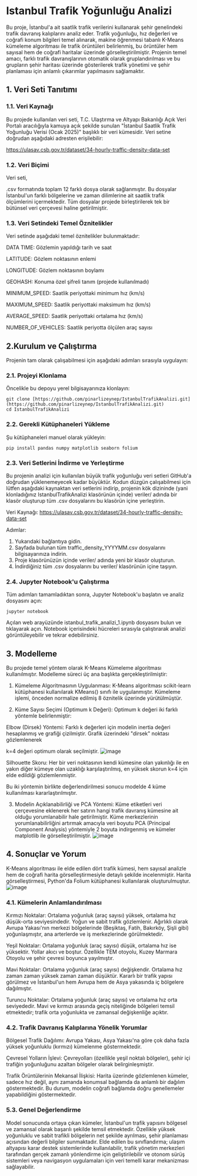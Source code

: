 
# Istanbul Trafik Yoğunluğu Analizi
Bu proje, İstanbul'a ait saatlik trafik verilerini kullanarak şehir genelindeki trafik davranış kalıplarını analiz eder. Trafik yoğunluğu, hız değerleri ve coğrafi konum bilgileri temel alınarak, makine öğrenmesi tabanlı K-Means kümeleme algoritması ile trafik örüntüleri belirlenmiş, bu örüntüler hem sayısal hem de coğrafi haritalar üzerinde görselleştirilmiştir. Projenin temel amacı, farklı trafik davranışlarının otomatik olarak gruplandırılması ve bu grupların şehir haritası üzerinde gösterilerek trafik yönetimi ve şehir planlaması için anlamlı çıkarımlar yapılmasını sağlamaktır.

## 1. Veri Seti Tanıtımı
### 1.1. Veri Kaynağı
Bu projede kullanılan veri seti, T.C. Ulaştırma ve Altyapı Bakanlığı Açık Veri Portalı aracılığıyla kamuya açık şekilde sunulan "İstanbul Saatlik Trafik Yoğunluğu Verisi (Ocak 2025)" başlıklı bir veri kümesidir. Veri setine doğrudan aşağıdaki adresten erişilebilir:


https://ulasav.csb.gov.tr/dataset/34-hourly-traffic-density-data-set 

### 1.2. Veri Biçimi
Veri seti, 

.csv formatında toplam 12 farklı dosya olarak sağlanmıştır. Bu dosyalar İstanbul'un farklı bölgelerine ve zaman dilimlerine ait saatlik trafik ölçümlerini içermektedir. Tüm dosyalar projede birleştirilerek tek bir bütünsel veri çerçevesi haline getirilmiştir.


### 1.3. Veri Setindeki Temel Öznitelikler
Veri setinde aşağıdaki temel öznitelikler bulunmaktadır:


DATA TIME: Gözlemin yapıldığı tarih ve saat 


LATITUDE: Gözlem noktasının enlemi 


LONGITUDE: Gözlem noktasının boylamı 


GEOHASH: Konuma özel şifreli tanım (projede kullanılmadı) 


MINIMUM_SPEED: Saatlik periyottaki minimum hız (km/s) 


MAXIMUM_SPEED: Saatlik periyottaki maksimum hız (km/s) 


AVERAGE_SPEED: Saatlik periyottaki ortalama hız (km/s) 


NUMBER_OF_VEHICLES: Saatlik periyotta ölçülen araç sayısı 

## 2.Kurulum ve Çalıştırma

Projenin tam olarak çalışabilmesi için aşağıdaki adımları sırasıyla uygulayın:

### 2.1. Projeyi Klonlama
Öncelikle bu depoyu yerel bilgisayarınıza klonlayın:
```
git clone [https://github.com/pinarlizeynep/IstanbulTrafikAnalizi.git](https://github.com/pinarlizeynep/IstanbulTrafikAnalizi.git)
cd IstanbulTrafikAnalizi
```

### 2.2. Gerekli Kütüphaneleri Yükleme
Şu kütüphaneleri manuel olarak yükleyin:
```
pip install pandas numpy matplotlib seaborn folium
```

### 2.3. Veri Setlerini İndirme ve Yerleştirme
Bu projenin analizi için kullanılan büyük trafik yoğunluğu veri setleri GitHub'a doğrudan yüklenemeyecek kadar büyüktür. Kodun düzgün çalışabilmesi için lütfen aşağıdaki kaynaktan veri setlerini indirip, projenin kök dizininde (yani klonladığınız IstanbulTrafikAnalizi klasörünün içinde) veriler/ adında bir klasör oluşturup tüm .csv dosyalarını bu klasörün içine yerleştirin.

Veri Kaynağı:
https://ulasav.csb.gov.tr/dataset/34-hourly-traffic-density-data-set

Adımlar:

1) Yukarıdaki bağlantıya gidin.
2) Sayfada bulunan tüm traffic_density_YYYYMM.csv dosyalarını bilgisayarınıza indirin.
3) Proje klasörünüzün içinde veriler/ adında yeni bir klasör oluşturun.
4) İndirdiğiniz tüm .csv dosyalarını bu veriler/ klasörünün içine taşıyın.

### 2.4. Jupyter Notebook'u Çalıştırma
Tüm adımları tamamladıktan sonra, Jupyter Notebook'u başlatın ve analiz dosyasını açın:


```
jupyter notebook
```
Açılan web arayüzünde istanbul_trafik_analizi_1.ipynb dosyasını bulun ve tıklayarak açın. Notebook içerisindeki hücreleri sırasıyla çalıştırarak analizi görüntüleyebilir ve tekrar edebilirsiniz.

## 3. Modelleme 

Bu projede temel yöntem olarak K-Means Kümeleme algoritması kullanılmıştır. Modelleme süreci üç ana başlıkta gerçekleştirilmiştir:


1) Kümeleme Algoritmasının Uygulanması: K-Means algoritması scikit-learn kütüphanesi kullanılarak KMeans() sınıfı ile uygulanmıştır. Kümeleme işlemi, önceden normalize edilmiş 8 öznitelik üzerinde yürütülmüştür.


2) Küme Sayısı Seçimi (Optimum k Değeri): Optimum k değeri iki farklı yöntemle belirlenmiştir:


  Elbow (Dirsek) Yöntemi: Farklı k değerleri için modelin inertia değeri hesaplanmış ve grafiği çizilmiştir. Grafik üzerindeki "dirsek" noktası gözlemlenerek 

  k=4 değeri optimum olarak seçilmiştir.
  ![image](https://github.com/user-attachments/assets/0812a631-7575-4953-993e-b1fb5affd66d)



  Silhouette Skoru: Her bir veri noktasının kendi kümesine olan yakınlığı ile en yakın diğer kümeye olan uzaklığı karşılaştırılmış, en yüksek skorun k=4 için elde   edildiği gözlemlenmiştir.

  Bu iki yöntemin birlikte değerlendirilmesi sonucu modelde 4 küme kullanılması kararlaştırılmıştır.


3) Modelin Açıklanabilirliği ve PCA Yöntemi: Küme etiketleri veri çerçevesine eklenerek her satırın hangi trafik davranış kümesine ait olduğu yorumlanabilir hale getirilmiştir. Küme merkezlerinin yorumlanabilirliğini artırmak amacıyla veri boyutu PCA (Principal Component Analysis) yöntemiyle 2 boyuta indirgenmiş ve kümeler matplotlib ile görselleştirilmiştir.
   ![image](https://github.com/user-attachments/assets/0fc93d9b-dc98-4436-878d-6d0572ca422a)

## 4. Sonuçlar ve Yorum 

K-Means algoritması ile elde edilen dört trafik kümesi, hem sayısal analizle hem de coğrafi harita görselleştirmesiyle detaylı şekilde incelenmiştir. Harita görselleştirmesi, Python'da Folium kütüphanesi kullanılarak oluşturulmuştur.
![image](https://github.com/user-attachments/assets/241f30d3-ecb4-472f-916b-ff7186e48478)

### 4.1. Kümelerin Anlamlandırılması 
Kırmızı Noktalar: Ortalama yoğunluk (araç sayısı) yüksek, ortalama hız düşük-orta seviyesindedir. Yoğun ve sabit trafik gözlemlenir. Ağırlıklı olarak Avrupa Yakası'nın merkezi bölgelerinde (Beşiktaş, Fatih, Bakırköy, Şişli gibi) yoğunlaşmıştır, ana arterlerde ve iş merkezlerinde görülmektedir.

Yeşil Noktalar: Ortalama yoğunluk (araç sayısı) düşük, ortalama hız ise yüksektir. Yollar akıcı ve boştur. Özellikle TEM otoyolu, Kuzey Marmara Otoyolu ve şehir çevresi boyunca yayılmıştır.

Mavi Noktalar: Ortalama yoğunluk (araç sayısı) değişkendir. Ortalama hız zaman zaman yüksek zaman zaman düşüktür. Kararlı bir trafik yapısı görülmez ve İstanbul'un hem Avrupa hem de Asya yakasında iç bölgelere dağılmıştır.

Turuncu Noktalar: Ortalama yoğunluk (araç sayısı) ve ortalama hız orta seviyededir. Mavi ve kırmızı arasında geçiş niteliğinde bölgeleri temsil etmektedir; trafik orta yoğunlukta ve zamansal değişkenliğe açıktır.

### 4.2. Trafik Davranış Kalıplarına Yönelik Yorumlar 

Bölgesel Trafik Dağılımı: Avrupa Yakası, Asya Yakası'na göre çok daha fazla yüksek yoğunluklu (kırmızı) kümelenme göstermektedir.


Çevresel Yolların İşlevi: Çevreyolları (özellikle yeşil noktalı bölgeler), şehir içi trafiğin yoğunluğunu azaltan bölgeler olarak belirginleşmiştir.

Trafik Örüntülerinin Mekansal İlişkisi: Harita üzerinde gözlemlenen kümeler, sadece hız değil, aynı zamanda konumsal bağlamda da anlamlı bir dağılım göstermektedir. Bu durum, modelin coğrafi bağlamda doğru genellemeler yapabildiğini göstermektedir.

### 5.3. Genel Değerlendirme 
Model sonucunda ortaya çıkan kümeler, İstanbul'un trafik yapısını bölgesel ve zamansal olarak başarılı şekilde temsil etmektedir. Özellikle yüksek yoğunluklu ve sabit trafikli bölgelerin net şekilde ayrılması, şehir planlaması açısından değerli bilgiler sunmaktadır. Elde edilen bu sınıflandırma; ulaşım altyapısı karar destek sistemlerinde kullanılabilir, trafik yönetim merkezleri tarafından gerçek zamanlı yönlendirme için geliştirilebilir ve otonom sürüş sistemleri veya navigasyon uygulamaları için veri temelli karar mekanizması sağlayabilir.



